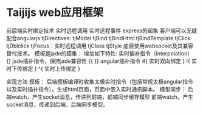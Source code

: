 # Taijijs web应用框架
  前后端实时绑定技术
  实时远程调用
  实时远程事件
  express的超集
  客户端可以无缝配合angularjs
    tjDirectives:
      tjModel tjBind tjBindHtml tjBindTemplate
      tjClick tjDblclick tjFocus：实时远程调用
      tjClass tjStyle
  底层使用websocket及其兼容替代技术。
  模板是jade的超集：
    增加如下特性: 实时插补指令（interpolation）
      {} jade插补指令，保持jade兼容性
      {{ }} angular插补指令
      #{ 实时双向绑定 }
      !{ 实时下传绑定 }
      ^{ 实时上传绑定 }


实现方法
  模板：
    后端模板编译时收集太极实时指令（包括常规太极angular指令以及实时插补指令），生成html页面，页面中嵌入实时通讯脚本。
  模型同步：
    后端watch，产生socket消息，传递到前端，前端同步缓存模型
    前端watch，产生socket消息，传递到后端，后端同步模型。